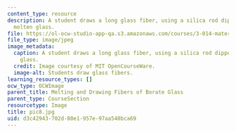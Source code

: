 ```yaml
---
content_type: resource
description: A student draws a long glass fiber, using a silica rod dipped in the
  molten glass.
file: https://ol-ocw-studio-app-qa.s3.amazonaws.com/courses/3-014-materials-laboratory-fall-2006/d3c42943702d80e1957e97aa540bca69_pic8.jpg
file_type: image/jpeg
image_metadata:
  caption: A student draws a long glass fiber, using a silica rod dipped in the molten
    glass.
  credit: Image courtesy of MIT OpenCourseWare.
  image-alt: Students draw glass fibers.
learning_resource_types: []
ocw_type: OCWImage
parent_title: Melting and Drawing Fibers of Borate Glass
parent_type: CourseSection
resourcetype: Image
title: pic8.jpg
uid: d3c42943-702d-80e1-957e-97aa540bca69
---
```

